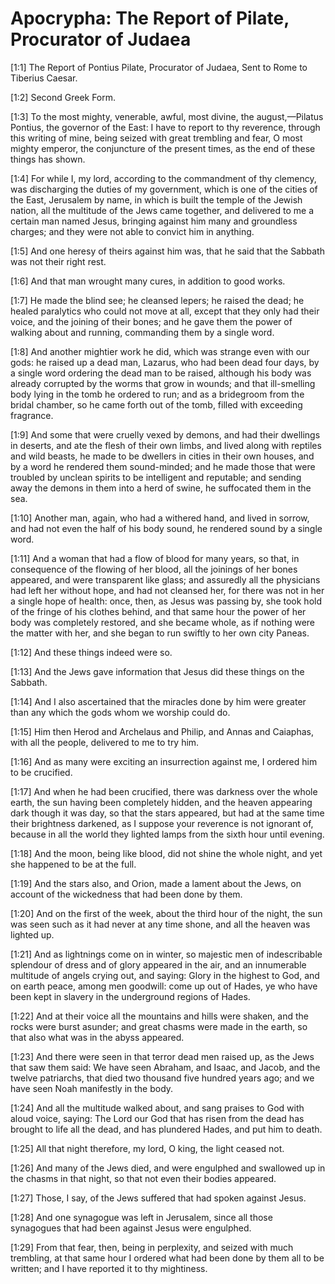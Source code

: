 # Apocrypha: The Report of Pilate, Procurator of Judaea

[1:1] The Report of Pontius Pilate, Procurator of Judaea,  Sent to Rome to Tiberius Caesar.

[1:2] Second Greek Form.

[1:3] To the most mighty, venerable, awful, most divine, the august,—Pilatus Pontius, the governor of the East:  I have to report to thy reverence, through this writing of mine, being seized with great trembling and fear, O most mighty emperor, the conjuncture of the present times, as the end of these things has shown.

[1:4] For while I, my lord, according to the commandment of thy clemency, was discharging the duties of my government, which is one of the cities of the East, Jerusalem by name, in which is built the temple of the Jewish nation, all the multitude of the Jews came together, and delivered to me a certain man named Jesus, bringing against him many and groundless charges; and they were not able to convict him in anything.

[1:5] And one heresy of theirs against him was, that he said that the Sabbath was not their right rest.

[1:6] And that man wrought many cures, in addition to good works.

[1:7] He made the blind see; he cleansed lepers; he raised the dead; he healed paralytics who could not move at all, except that they only had their voice, and the joining of their bones; and he gave them the power of walking about and running, commanding them by a single word.

[1:8] And another mightier work he did, which was strange even with our gods:  he raised up a dead man, Lazarus, who had been dead four days, by a single word ordering the dead man to be raised, although his body was already corrupted by the worms that grow in wounds; and that ill-smelling body lying in the tomb he ordered to run; and as a bridegroom from the bridal chamber, so he came forth out of the tomb, filled with exceeding fragrance.

[1:9] And some that were cruelly vexed by demons, and had their dwellings in deserts, and ate the flesh of their own limbs, and lived along with reptiles and wild beasts, he made to be dwellers in cities in their own houses, and by a word he rendered them sound-minded; and he made those that were troubled by unclean spirits to be intelligent and reputable; and sending away the demons in them into a herd of swine, he suffocated them in the sea.

[1:10] Another man, again, who had a withered hand, and lived in sorrow, and had not even the half of his body sound, he rendered sound by a single word.

[1:11] And a woman that had a flow of blood for many years, so that, in consequence of the flowing of her blood, all the joinings of her bones appeared, and were transparent like glass; and assuredly all the physicians had left her without hope, and had not cleansed her, for there was not in her a single hope of health:  once, then, as Jesus was passing by, she took hold of the fringe of his clothes behind, and that same hour the power of her body was completely restored, and she became whole, as if nothing were the matter with her, and she began to run swiftly to her own city Paneas.

[1:12] And these things indeed were so.

[1:13] And the Jews gave information that Jesus did these things on the Sabbath.

[1:14] And I also ascertained that the miracles done by him were greater than any which the gods whom we worship could do.

[1:15] Him then Herod and Archelaus and Philip, and Annas and Caiaphas, with all the people, delivered to me to try him.

[1:16] And as many were exciting an insurrection against me, I ordered him to be crucified.

[1:17] And when he had been crucified, there was darkness over the whole earth, the sun having been completely hidden, and the heaven appearing dark though it was day, so that the stars appeared, but had at the same time their brightness darkened, as I suppose your reverence is not ignorant of, because in all the world they lighted lamps from the sixth hour until evening.

[1:18] And the moon, being like blood, did not shine the whole night, and yet she happened to be at the full.

[1:19] And the stars also, and Orion, made a lament about the Jews, on account of the wickedness that had been done by them.

[1:20] And on the first of the week, about the third hour of the night, the sun was seen such as it had never at any time shone, and all the heaven was lighted up.

[1:21] And as lightnings come on in winter, so majestic men of indescribable splendour of dress and of glory appeared in the air, and an innumerable multitude of angels crying out, and saying:  Glory in the highest to God, and on earth peace, among men goodwill:  come up out of Hades, ye who have been kept in slavery in the underground regions of Hades.

[1:22] And at their voice all the mountains and hills were shaken, and the rocks were burst asunder; and great chasms were made in the earth, so that also what was in the abyss appeared.

[1:23] And there were seen in that terror dead men raised up, as the Jews that saw them said:  We have seen Abraham, and Isaac, and Jacob, and the twelve patriarchs, that died two thousand five hundred years ago; and we have seen Noah manifestly in the body.

[1:24] And all the multitude walked about, and sang praises to God with aloud voice, saying:  The Lord our God that has risen from the dead has brought to life all the dead, and has plundered Hades, and put him to death.

[1:25] All that night therefore, my lord, O king, the light ceased not.

[1:26] And many of the Jews died, and were engulphed and swallowed up in the chasms in that night, so that not even their bodies appeared.

[1:27] Those, I say, of the Jews suffered that had spoken against Jesus.

[1:28] And one synagogue was left in Jerusalem, since all those synagogues that had been against Jesus were engulphed.

[1:29] From that fear, then, being in perplexity, and seized with much trembling, at that same hour I ordered what had been done by them all to be written; and I have reported it to thy mightiness.

